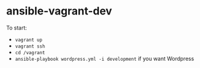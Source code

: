 # ansible-vagrant-dev
To start:
* ```vagrant up```
* ```vagrant ssh```
* ```cd /vagrant```
* ```ansible-playbook wordpress.yml -i development``` if you want Wordpress

